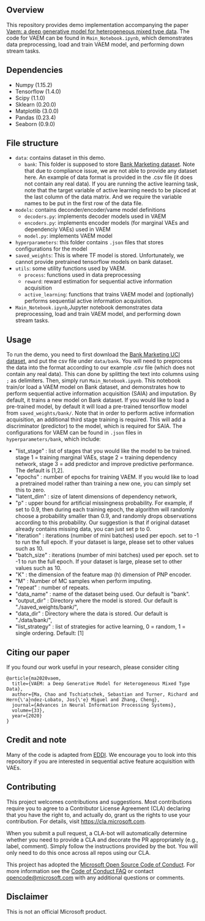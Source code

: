 ## Overview
This repository provides demo implementation accompanying the paper [Vaem: a deep generative model for heterogeneous mixed type data](https://papers.nips.cc/paper/2020/file/8171ac2c5544a5cb54ac0f38bf477af4-Paper.pdf).  The code for VAEM can be found in `Main_Notebook.ipynb`, which demonstrates data preprocessing, load and train VAEM model, and performing down stream tasks. 

## Dependencies
* Numpy (1.15.2)
* Tensorflow (1.4.0)
* Scipy (1.1.0)
* Sklearn (0.20.0)
* Matplotlib (3.0.0)
* Pandas (0.23.4)
* Seaborn (0.9.0)

## File structure
* `data`: contains dataset in this demo. 
  * `bank`: This folder is supposed to store [Bank Marketing dataset](https://archive.ics.uci.edu/ml/datasets/Bank+Marketing). Note that due to compliance issue, we are not able to provide any dataset here. 
  An example of data format is provided in the .csv file (it does not contain any real data). If you are running the active learning task, note that the target variable of active learning needs to be placed at the last column of the data matrix. 
And we require the variable names to be put in the first row of the data file.
* `models`: contains deconder/encoder/vame model definitions
  * `decoders.py`: implements decoder models used in VAEM
  * `encoders.py`: implements encoder models (for marginal VAEs and dependenciy VAEs) used in VAEM
  * `model.py`: implements VAEM model
* `hyperparameters`: this folder contains `.json` files that stores configurations for the model
* `saved_weights`: This is where TF model is stored. Unfortunately, we cannot provide pretrained tensorflow models on bank dataset. 
* `utils`: some utility functions used by VAEM.
  * `process`: functions used in data preprocessing
  * `reward`: reward estimation for sequential active information acquisition
  * `active_learning`: functions that trains VAEM model and (optionally) performs sequential active information acquisition.
* `Main_Notebook.ipynb`,Jupyter notebook demonstrates data preprocessing, load and train VAEM model, and performing down stream tasks. 

## Usage
To run the demo, you need to first download the [Bank Marketing UCI dataset](https://archive.ics.uci.edu/ml/datasets/Bank+Marketing), 
and put the csv file under `data/bank`. You will need to preprocess the data into the format according to our example .csv 
file (which does not contain any real data). This can done by splitting the text into columns using `;` as delimiters. Then,
simply run `Main_Notebook.ipynb`. This notebook train/or load a VAEM model on Bank dataset, 
and demonstrates how to perform sequential active information acquisition (SAIA) and imputation. 
By default, it trains a new model on Bank dataset. If you would like to load a pre-trained model, by default it will load a pre-trained tensorflow model from `saved_weights/bank/`. Note that in order to perform 
active information acquisition, an additional third stage training is required. This will add a discriminator (predictor)
to the model, which is required for SAIA. The configurations for VAEM can be found in `.json` files in `hyperparameters/bank`, 
which include:
* "list_stage" : list of stages that you would like the model to be trained. stage 1 = training marginal VAEs, stage 2 = training dependency network,  stage 3 = add predictor and improve predictive performance. The default is [1,2]. 
* "epochs" : number of epochs for training VAEM. If you would like to load a pretrained model rather than training a new one, you can simply set this to zero.
* "latent_dim" : size of latent dimensions of dependency network, 
* "p" : upper bound for artificial missingness probability. For example, if set to 0.9, then during each training epoch, the algorithm will randomly choose a probability smaller than 0.9, and randomly drops observations according to this probability. Our suggestion is that if original dataset already contains missing data, you can just set p to 0. 
* "iteration" : iterations (number of mini batches) used per epoch. set to -1 to run the full epoch. If your dataset is large, please set to other values such as 10.
* "batch_size" : iterations (number of mini batches) used per epoch. set to -1 to run the full epoch. If your dataset is large, please set to other values such as 10.
* "K" : the dimension of the feature map (h) dimension of PNP encoder.
* "M" : Number of MC samples when perform imputing. 
* "repeat" : number of repeats.
* "data_name" : name of the dataset being used. Our default is "bank".
* "output_dir" : Directory where the model is stored. Our default is "./saved_weights/bank/",
* "data_dir" : Directory where the data is stored. Our default is "./data/bank/",
* "list_strategy" : list of strategies for active learning, 0 = random, 1 = single ordering. Default: [1]


## Citing our paper

If you found our work useful in your research, please consider citing

```
@article{ma2020vaem,
  title={VAEM: a Deep Generative Model for Heterogeneous Mixed Type Data},
  author={Ma, Chao and Tschiatschek, Sebastian and Turner, Richard and Hern{\'a}ndez-Lobato, Jos{\'e} Miguel and Zhang, Cheng},
  journal={Advances in Neural Information Processing Systems},
  volume={33},
  year={2020}
}
```

## Credit and note

Many of the code is adapted from [EDDI](https://github.com/microsoft/EDDI/). We encourage you to look into this repository if you are interested in sequential active feature acquisition with VAEs. 

## Contributing

This project welcomes contributions and suggestions.  Most contributions require you to agree to a
Contributor License Agreement (CLA) declaring that you have the right to, and actually do, grant us
the rights to use your contribution. For details, visit https://cla.microsoft.com.

When you submit a pull request, a CLA-bot will automatically determine whether you need to provide
a CLA and decorate the PR appropriately (e.g., label, comment). Simply follow the instructions
provided by the bot. You will only need to do this once across all repos using our CLA.

This project has adopted the [Microsoft Open Source Code of Conduct](https://opensource.microsoft.com/codeofconduct/).
For more information see the [Code of Conduct FAQ](https://opensource.microsoft.com/codeofconduct/faq/) or
contact [opencode@microsoft.com](mailto:opencode@microsoft.com) with any additional questions or comments.

## Disclaimer

This is not an official Microsoft product.
